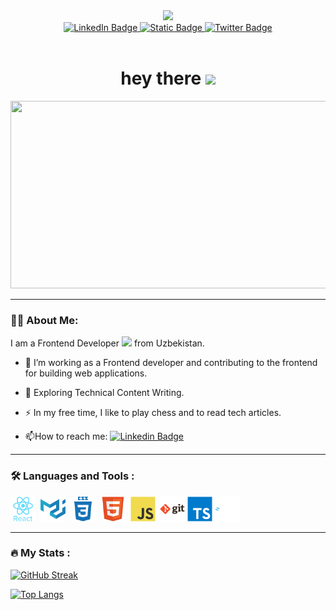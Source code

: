 <div id="header" align="center">
  <img src="https://media.giphy.com/media/M9gbBd9nbDrOTu1Mqx/giphy.gif" width="100"/>

  <div id="badges">
  <a href="https://www.linkedin.com/in/azizbekochilov/">
    <img src="https://img.shields.io/badge/LinkedIn-blue?style=for-the-badge&logo=linkedin&logoColor=white" alt="LinkedIn Badge"/>
  </a>
  <a href="https://www.freecodecamp.org/azizbek_ochilov">
    <img alt="Static Badge" src="https://img.shields.io/badge/freecodecamp-darkblue?style=for-the-badge&logo=freecodecamp&logoColor=white">

  </a>
  <a href="https://twitter.com/real_azizbek">
    <img src="https://img.shields.io/badge/Twitter-blue?style=for-the-badge&logo=twitter&logoColor=white" alt="Twitter Badge"/>
  </a>
  </div>
  <img src="https://komarev.com/ghpvc/?username=azizbekochilov&style=flat-square&color=blue" alt=""/>

  <h1>
  hey there
  <img src="https://media.giphy.com/media/hvRJCLFzcasrR4ia7z/giphy.gif" width="30px"/>
    
</h1>
  
</div>

<div align="center">
  <img src="https://media.giphy.com/media/dWesBcTLavkZuG35MI/giphy.gif" width="600" height="300"/>
<div align='left'>
  
  ---

### :man_technologist: About Me:
I am a Frontend Developer <img src="https://media.giphy.com/media/WUlplcMpOCEmTGBtBW/giphy.gif" width="30"> from Uzbekistan.

- :telescope: I’m working as a Frontend developer and contributing to the frontend for building web applications.

- :seedling: Exploring Technical Content Writing.

- :zap: In my free time, I like to play chess and to read tech articles.

- :mailbox:How to reach me: [![Linkedin Badge](https://img.shields.io/badge/-Azizbek-blue?style=flat&logo=Linkedin&logoColor=white)](https://www.linkedin.com/in/azizbekochilov/)

---

### :hammer_and_wrench: Languages and Tools :

<div>
  <img src="https://github.com/devicons/devicon/blob/master/icons/react/react-original-wordmark.svg" title="React" alt="React" width="40" height="40"/>&nbsp;
  <img src="https://github.com/devicons/devicon/blob/master/icons/materialui/materialui-original.svg" title="Material UI" alt="Material UI" width="40" height="40"/>&nbsp;
  <img src="https://github.com/devicons/devicon/blob/master/icons/css3/css3-plain-wordmark.svg"  title="CSS3" alt="CSS" width="40" height="40"/>&nbsp;
  <img src="https://github.com/devicons/devicon/blob/master/icons/html5/html5-original.svg" title="HTML5" alt="HTML" width="40" height="40"/>&nbsp;
  <img src="https://github.com/devicons/devicon/blob/master/icons/javascript/javascript-original.svg" title="JavaScript" alt="JavaScript" width="40" height="40"/>&nbsp;
  <img src="https://github.com/devicons/devicon/blob/master/icons/git/git-original-wordmark.svg" title="Git" **alt="Git" width="40" height="40"/>
  <img src="https://github.com/devicons/devicon/blob/master/icons/typescript/typescript-original.svg" title="TypeScript" **alt="TypeScript" width="40" height="40"/>
   <img src="https://github.com/devicons/devicon/blob/master/icons/tailwindcss/tailwindcss-original-wordmark.svg" title="TailwindCSS" **alt="TailwindCSS" width="40" height="40"/>
</div>

---

### :fire: My Stats :
[![GitHub Streak](http://github-readme-streak-stats.herokuapp.com?user=azizbekochilov&theme=dark&background=000000)](https://git.io/streak-stats)

[![Top Langs](https://github-readme-stats.vercel.app/api/top-langs/?username=azizbekochilov&theme=vision-friendly-dark)](https://github.com/anuraghazra/github-readme-stats)

</div>
</div>


